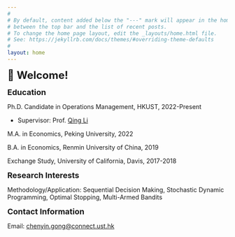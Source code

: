 ```yaml
---
#
# By default, content added below the "---" mark will appear in the home page
# between the top bar and the list of recent posts.
# To change the home page layout, edit the _layouts/home.html file.
# See: https://jekyllrb.com/docs/themes/#overriding-theme-defaults
#
layout: home
---
```

**<font size=5>:wave: Welcome!</font>**

**<font size=4>Education</font>**

Ph.D. Candidate in Operations Management, HKUST, 2022-Present
* Supervisor: Prof. [Qing Li](https://isom.hkust.edu.hk/faculty-and-staff/directory/imqli)
 
M.A. in Economics, Peking University, 2022

B.A. in Economics, Renmin University of China, 2019

Exchange Study, University of California, Davis, 2017-2018

**<font size=4>Research Interests</font>**

Methodology/Application: Sequential Decision Making, Stochastic Dynamic Programming, Optimal Stopping, Multi-Armed Bandits

**<font size=4>Contact Information</font>**

Email: [chenyin.gong@connect.ust.hk](mailto:chenyin.gong@connect.ust.hk)
